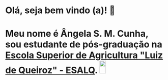 # Olá, seja bem vindo (a)! 👋

# Meu nome é Ângela S. M. Cunha, sou estudante de pós-graduação na [Escola Superior de Agricultura "Luiz de Queiroz" - ESALQ](https://www.esalq.usp.br/). <img src = "https://imagens.usp.br/wp-content/uploads/ESALQ.jpg" width=20 height=40>
